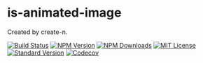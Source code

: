 # is-animated-image

Created by create-n.

[![Build Status][travis-image]][travis-url]
[![NPM Version][npm-version-image]][npm-url]
[![NPM Downloads][npm-downloads-image]][npm-url]
[![MIT License][license-image]][license-url]
[![Standard Version][standard-version-image]][standard-version-url]
[![Codecov][codecov-image]][codecov-url]

[travis-image]: https://img.shields.io/travis/vivaxy/is-animated-image.svg?style=flat-square
[travis-url]: https://travis-ci.org/vivaxy/is-animated-image
[npm-version-image]: https://img.shields.io/npm/v/is-animated-image.svg?style=flat-square
[npm-url]: https://www.npmjs.com/package/is-animated-image
[npm-downloads-image]: https://img.shields.io/npm/dt/is-animated-image.svg?style=flat-square
[license-image]: https://img.shields.io/npm/l/is-animated-image.svg?style=flat-square
[license-url]: LICENSE
[standard-version-image]: https://img.shields.io/badge/release-standard%20version-brightgreen.svg?style=flat-square
[standard-version-url]: https://github.com/conventional-changelog/standard-version
[codecov-image]: https://img.shields.io/codecov/c/github/vivaxy/is-animated-image.svg?style=flat-square
[codecov-url]: https://codecov.io/gh/vivaxy/is-animated-image
